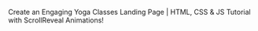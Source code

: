
Create an Engaging Yoga Classes Landing Page | HTML, CSS &amp; JS Tutorial with ScrollReveal Animations!
